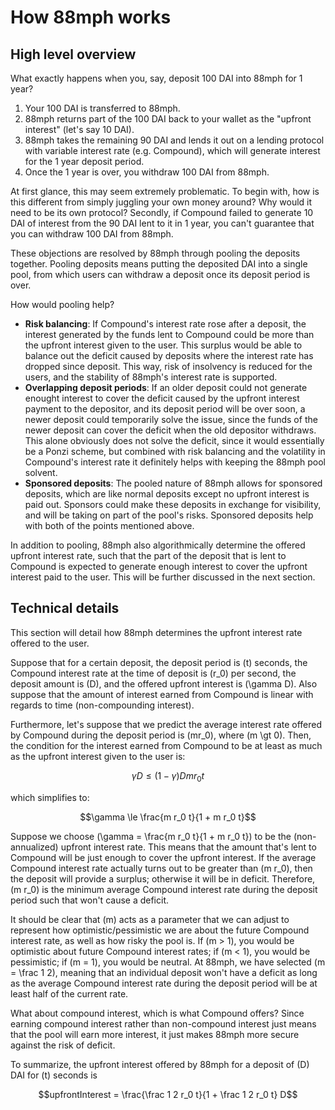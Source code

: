 # How 88mph works

## High level overview

What exactly happens when you, say, deposit 100 DAI into 88mph for 1 year?

1. Your 100 DAI is transferred to 88mph.
2. 88mph returns part of the 100 DAI back to your wallet as the "upfront interest" (let's say 10 DAI).
3. 88mph takes the remaining 90 DAI and lends it out on a lending protocol with variable interest rate (e.g. Compound), which will generate interest for the 1 year deposit period.
4. Once the 1 year is over, you withdraw 100 DAI from 88mph.

At first glance, this may seem extremely problematic. To begin with, how is this different from simply juggling your own money around? Why would it need to be its own protocol? Secondly, if Compound failed to generate 10 DAI of interest from the 90 DAI lent to it in 1 year, you can't guarantee that you can withdraw 100 DAI from 88mph.

These objections are resolved by 88mph through pooling the deposits together. Pooling deposits means putting the deposited DAI into a single pool, from which users can withdraw a deposit once its deposit period is over.

How would pooling help?

- **Risk balancing**: If Compound's interest rate rose after a deposit, the interest generated by the funds lent to Compound could be more than the upfront interest given to the user. This surplus would be able to balance out the deficit caused by deposits where the interest rate has dropped since deposit. This way, risk of insolvency is reduced for the users, and the stability of 88mph's interest rate is supported.
- **Overlapping deposit periods**: If an older deposit could not generate enought interest to cover the deficit caused by the upfront interest payment to the depositor, and its deposit period will be over soon, a newer deposit could temporarily solve the issue, since the funds of the newer deposit can cover the deficit when the old depositor withdraws. This alone obviously does not solve the deficit, since it would essentially be a Ponzi scheme, but combined with risk balancing and the volatility in Compound's interest rate it definitely helps with keeping the 88mph pool solvent.
- **Sponsored deposits**: The pooled nature of 88mph allows for sponsored deposits, which are like normal deposits except no upfront interest is paid out. Sponsors could make these deposits in exchange for visibility, and will be taking on part of the pool's risks. Sponsored deposits help with both of the points mentioned above.

In addition to pooling, 88mph also algorithmically determine the offered upfront interest rate, such that the part of the deposit that is lent to Compound is expected to generate enough interest to cover the upfront interest paid to the user. This will be further discussed in the next section.

## Technical details

This section will detail how 88mph determines the upfront interest rate offered to the user.

Suppose that for a certain deposit, the deposit period is \(t\) seconds, the Compound interest rate at the time of deposit is \(r_0\) per second, the deposit amount is \(D\), and the offered upfront interest is \(\gamma D\). Also suppose that the amount of interest earned from Compound is linear with regards to time (non-compounding interest).

Furthermore, let's suppose that we predict the average interest rate offered by Compound during the deposit period is \(mr_0\), where \(m \gt 0\). Then, the condition for the interest earned from Compound to be at least as much as the upfront interest given to the user is:

$$\gamma D \le (1 - \gamma) D m r_0 t$$

which simplifies to:

$$\gamma \le \frac{m r_0 t}{1 + m r_0 t}$$

Suppose we choose \(\gamma = \frac{m r_0 t}{1 + m r_0 t}\) to be the (non-annualized) upfront interest rate. This means that the amount that's lent to Compound will be just enough to cover the upfront interest. If the average Compound interest rate actually turns out to be greater than \(m r_0\), then the deposit will provide a surplus; otherwise it will be in deficit. Therefore, \(m r_0\) is the minimum average Compound interest rate during the deposit period such that won't cause a deficit.

It should be clear that \(m\) acts as a parameter that we can adjust to represent how optimistic/pessimistic we are about the future Compound interest rate, as well as how risky the pool is. If \(m > 1\), you would be optimistic about future Compound interest rates; if \(m < 1\), you would be pessimistic; if \(m = 1\), you would be neutral. At 88mph, we have selected \(m = \frac 1 2\), meaning that an individual deposit won't have a deficit as long as the average Compound interest rate during the deposit period will be at least half of the current rate.

What about compound interest, which is what Compound offers? Since earning compound interest rather than non-compound interest just means that the pool will earn more interest, it just makes 88mph more secure against the risk of deficit.

To summarize, the upfront interest offered by 88mph for a deposit of \(D\) DAI for \(t\) seconds is

$$upfrontInterest = \frac{\frac 1 2 r_0 t}{1 + \frac 1 2 r_0 t} D$$